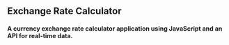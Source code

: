 ## Exchange Rate Calculator

#### A currency exchange rate calculator application using JavaScript and an API for real-time data.

